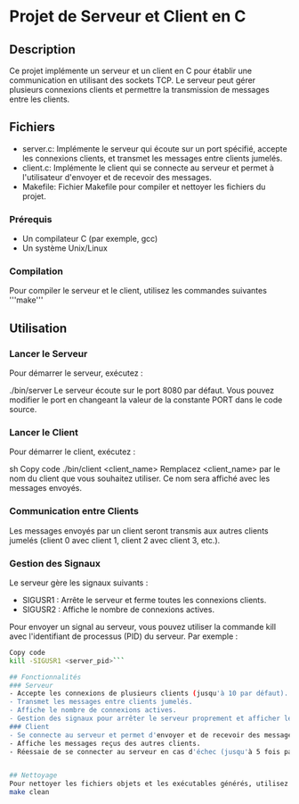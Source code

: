 
# Projet de Serveur et Client en C
## Description
Ce projet implémente un serveur et un client en C pour établir une communication en utilisant des sockets TCP. Le serveur peut gérer plusieurs connexions clients et permettre la transmission de messages entre les clients.

## Fichiers
- server.c: Implémente le serveur qui écoute sur un port spécifié, accepte les connexions clients, et transmet les messages entre clients jumelés.
- client.c: Implémente le client qui se connecte au serveur et permet à l'utilisateur d'envoyer et de recevoir des messages.
- Makefile: Fichier Makefile pour compiler et nettoyer les fichiers du projet.
### Prérequis
- Un compilateur C (par exemple, gcc)
- Un système Unix/Linux
### Compilation
Pour compiler le serveur et le client, utilisez les commandes suivantes '''make'''

## Utilisation
### Lancer le Serveur
Pour démarrer le serveur, exécutez :

./bin/server
Le serveur écoute sur le port 8080 par défaut. Vous pouvez modifier le port en changeant la valeur de la constante PORT dans le code source.

### Lancer le Client
Pour démarrer le client, exécutez :

sh
Copy code
./bin/client <client_name>
Remplacez <client_name> par le nom du client que vous souhaitez utiliser. Ce nom sera affiché avec les messages envoyés.

### Communication entre Clients
Les messages envoyés par un client seront transmis aux autres clients jumelés (client 0 avec client 1, client 2 avec client 3, etc.).

### Gestion des Signaux
Le serveur gère les signaux suivants :
- SIGUSR1 : Arrête le serveur et ferme toutes les connexions clients.
- SIGUSR2 : Affiche le nombre de connexions actives.

Pour envoyer un signal au serveur, vous pouvez utiliser la commande kill avec l'identifiant de processus (PID) du serveur. Par exemple :

```sh
Copy code
kill -SIGUSR1 <server_pid>```

## Fonctionnalités
### Serveur
- Accepte les connexions de plusieurs clients (jusqu'à 10 par défaut).
- Transmet les messages entre clients jumelés.
- Affiche le nombre de connexions actives.
- Gestion des signaux pour arrêter le serveur proprement et afficher le nombre de connexions actives.
### Client
- Se connecte au serveur et permet d'envoyer et de recevoir des messages.
- Affiche les messages reçus des autres clients.
- Réessaie de se connecter au serveur en cas d'échec (jusqu'à 5 fois par défaut).


## Nettoyage
Pour nettoyer les fichiers objets et les exécutables générés, utilisez la commande :
make clean

